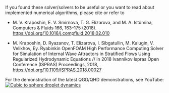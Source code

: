 If you found these solver/solvers to be useful or you want to read about implemented numerical algorithms, please cite or refer to

* M. V. Kraposhin, E. V. Smirnova, T. G. Elizarova, and M. A. Istomina, 
Computers & Fluids 166, 163–175 (2018). https://doi.org/10.1016/j.compfluid.2018.02.010

* M.  Kraposhin, D. Ryazanov, T. Elizarova, I. Sibgatullin, M. Kalugin, V. Velikhov, Ey. Ryabinkin
OpenFOAM High Performance Computing Solver for Simulation of Internal Wave Attractors in Stratified
Flows Using Regularized Hydrodynamic Equations // in 2018 Ivannikov Ispras Open Conference (ISPRAS) 
Proceedings, 2018, https://doi.org/10.1109/ISPRAS.2018.00027 

For the demonstration of the latest QGD/QHD demonstrations, see YouTube:
[![Cubic to sphere droplet dynamics](https://i9.ytimg.com/vi/fqqSXh5t_38/mq2.jpg?sqp=CPu56fUF&rs=AOn4CLBNgrXGwUwnvSkQ6fc9ZvlIISyEeQ)](https://youtu.be/fqqSXh5t_38 "Cubic to sphere droplet dynamics")
